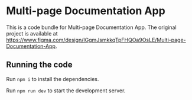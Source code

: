 
  # Multi-page Documentation App

  This is a code bundle for Multi-page Documentation App. The original project is available at https://www.figma.com/design/IGgmJsmkkqTpFHQOa9OsLE/Multi-page-Documentation-App.

  ## Running the code

  Run `npm i` to install the dependencies.

  Run `npm run dev` to start the development server.
  